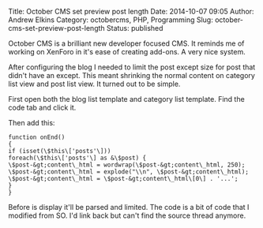 Title: October CMS set preview post length
Date: 2014-10-07 09:05
Author: Andrew Elkins
Category: octobercms, PHP, Programming
Slug: october-cms-set-preview-post-length
Status: published

October CMS is a brilliant new developer focused CMS. It reminds me of
working on XenForo in it's ease of creating add-ons. A very nice system.

After configuring the blog I needed to limit the post except size for
post that didn't have an except. This meant shrinking the normal content
on category list view and post list view. It turned out to be simple.

First open both the blog list template and category list template. Find
the code tab and click it.

Then add this:

~~~~  
function onEnd()  
{  
if (isset(\$this\['posts'\]))  
foreach(\$this\['posts'\] as &\$post) {  
\$post-&gt;content\_html = wordwrap(\$post-&gt;content\_html, 250);  
\$post-&gt;content\_html = explode("\\n", \$post-&gt;content\_html);  
\$post-&gt;content\_html = \$post-&gt;content\_html\[0\] . '...';  
}  
}  
~~~~

Before is display it'll be parsed and limited. The code is a bit of code
that I modified from SO. I'd link back but can't find the source thread
anymore.

